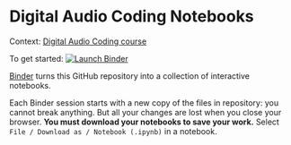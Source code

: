 # Digital Audio Coding Notebooks

Context: [Digital Audio Coding course][audio]

[audio]: https://eul.ink/audio

To get started: [![Launch Binder][binder-badge]][audio-binder]

[binder-badge]: https://img.shields.io/badge/Launch-Binder-blue.svg?style=flat-square
[audio-binder]: https://mybinder.org/v2/gh/boisgera/audio-notebooks/master

[Binder] turns this GitHub repository into a collection of interactive notebooks.

Each Binder session starts with a new copy of the files in repository: 
you cannot break anything. 
But all your changes are lost when you close your browser. 
**You must download your notebooks to save your work.**
Select `File / Download as / Notebook (.ipynb)` in a notebook.


[Binder]: https://mybinder.org/

